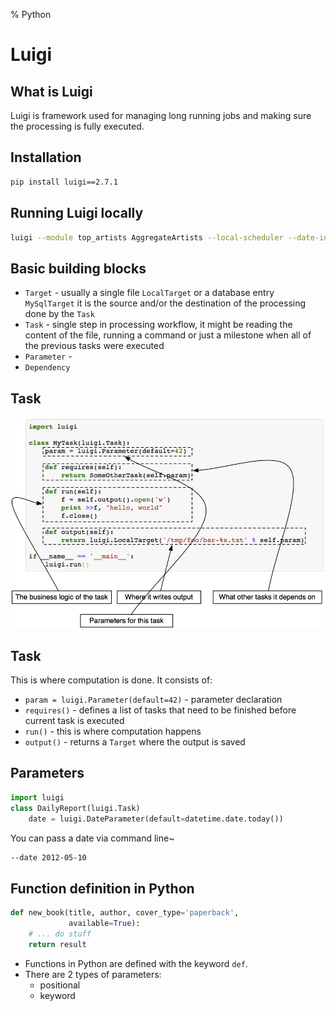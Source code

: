 % Python

# Luigi
## What is Luigi
Luigi is framework used for managing long running jobs and making sure the processing is fully executed.

## Installation

```bash
pip install luigi==2.7.1
```

## Running Luigi locally

```bash
luigi --module top_artists AggregateArtists --local-scheduler --date-interval 2012-06
```

## Basic building blocks
- `Target` - usually a single file `LocalTarget` or a database entry `MySqlTarget` it is the source and/or the destination of the processing done by the `Task`
- `Task` - single step in processing workflow, it might be reading the content of the file, running a command or just a milestone when all of the previous tasks were executed
- `Parameter` -
- `Dependency`

## Task
![](images/png/task_breakdown.png)

## Task
This is where computation is done. It consists of:
- `param = luigi.Parameter(default=42)` - parameter declaration
- `requires()` - defines a list of tasks that need to be finished before current task is executed
- `run()` - this is where computation happens
- `output()` - returns a `Target` where the output is saved

## Parameters

```python
import luigi
class DailyReport(luigi.Task)
    date = luigi.DateParameter(default=datetime.date.today())
```

You can pass a date via command line~

```bash
--date 2012-05-10
```

## Function definition in Python

```python
def new_book(title, author, cover_type='paperback',
             available=True):
    # ... do stuff
    return result
```

- Functions in Python are defined with the keyword `def`.
- There are 2 types of parameters:
  - positional
  - keyword
